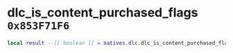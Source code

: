 # dlc_is_content_purchased_flags `0x853F71F6`

```lua
local result --[[ boolean ]] = natives.dlc.dlc_is_content_purchased_flags(_unk0 --[[ number ]])
```